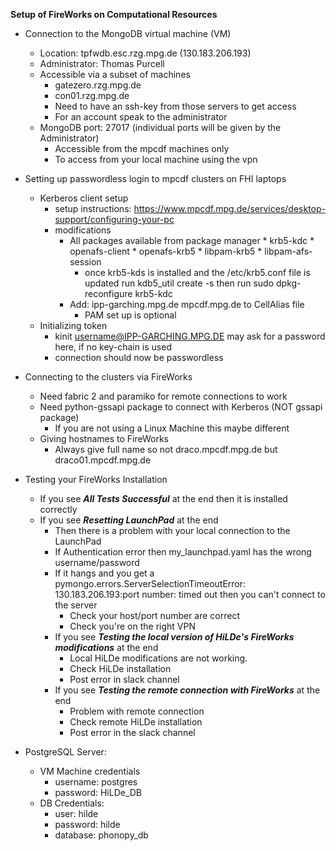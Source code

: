 **Setup of FireWorks on Computational Resources**
* Connection to the MongoDB virtual machine (VM)
  * Location: tpfwdb.esc.rzg.mpg.de (130.183.206.193)
  * Administrator: Thomas Purcell
  * Accessible via a subset of machines
  	* gatezero.rzg.mpg.de
  	* con01.rzg.mpg.de
  	* Need to have an ssh-key from those servers to get access
  	* For an account speak to the administrator
  * MongoDB port: 27017 (individual ports will be given by the Administrator)
  	* Accessible from the mpcdf machines only
  	* To access from your local machine using the vpn

* Setting up passwordless login to mpcdf clusters on FHI laptops
  * Kerberos client setup
  	* setup instructions: https://www.mpcdf.mpg.de/services/desktop-support/configuring-your-pc
  	* modifications
  	  * All packages available from package manager
		  	* krb5-kdc
		  	* openafs-client
		  	* openafs-krb5
		  	* libpam-krb5
		  	* libpam-afs-session
        * once krb5-kds is installed and the /etc/krb5.conf file is updated run kdb5_util create -s
          then run sudo dpkg-reconfigure krb5-kdc
      * Add: ipp-garching.mpg.de mpcdf.mpg.de to CellAlias file
  		* PAM set up is optional
  * Initializing token
  	* kinit username@IPP-GARCHING.MPG.DE may ask for a password here, if no key-chain is used
  	* connection should now be passwordless

* Connecting to the clusters via FireWorks
  * Need fabric 2 and paramiko for remote connections to work
  * Need python-gssapi package to connect with Kerberos (NOT gssapi package)
    * If you are not using a Linux Machine this maybe different
  * Giving hostnames to FireWorks
  	* Always give full name so not draco.mpcdf.mpg.de but draco01.mpcdf.mpg.de
* Testing your FireWorks Installation
  * If you see *******All Tests Successful******* at the end then it is installed correctly
  * If you see *******Resetting LaunchPad******* at the end
    * Then there is a problem with your local connection to the LaunchPad
    * If Authentication error then my_launchpad.yaml has the wrong username/password
    * If it hangs and you get a pymongo.errors.ServerSelectionTimeoutError: 130.183.206.193:port number: timed out then you can't connect to the server
      * Check your host/port number are correct
      * Check you're on the right VPN
    * If you see *******Testing the local version of HiLDe's FireWorks modifications******* at the end
      * Local HiLDe modifications are not working.
      * Check HiLDe installation
      * Post error in slack channel
    * If you see *******Testing the remote connection with FireWorks******* at the end
      * Problem with remote connection
      * Check remote HiLDe installation
      * Post error in the slack channel
* PostgreSQL Server:
  * VM Machine credentials
    * username: postgres
    * password: HiLDe_DB
  * DB Credentials:
    * user: hilde
    * password: hilde
    * database: phonopy_db

